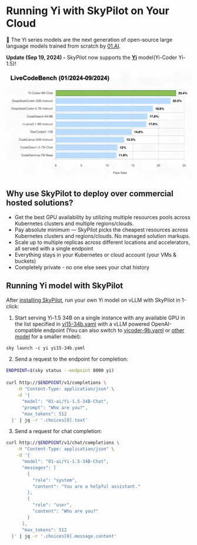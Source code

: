 # Running Yi with SkyPilot on Your Cloud

🤖 The Yi series models are the next generation of open-source large language models trained from scratch by [01.AI](https://www.lingyiwanwu.com/en).

**Update (Sep 19, 2024) -** SkyPilot now supports the [**Yi**](https://01-ai.github.io/) model(Yi-Coder Yi-1.5)! 

<p align="center">
    <img src="https://raw.githubusercontent.com/01-ai/Yi/main/assets/img/coder/bench1.webp" alt="yi" width="600"/>
</p>

## Why use SkyPilot to deploy over commercial hosted solutions?

* Get the best GPU availability by utilizing multiple resources pools across Kubernetes clusters and multiple regions/clouds.
* Pay absolute minimum — SkyPilot picks the cheapest resources across Kubernetes clusters and regions/clouds. No managed solution markups.
* Scale up to multiple replicas across different locations and accelerators, all served with a single endpoint 
* Everything stays in your Kubernetes or cloud account (your VMs & buckets)
* Completely private - no one else sees your chat history


## Running Yi model with SkyPilot

After [installing SkyPilot](https://skypilot.readthedocs.io/en/latest/getting-started/installation.html), run your own Yi model on vLLM with SkyPilot in 1-click:

1. Start serving Yi-1.5 34B on a single instance with any available GPU in the list specified in [yi15-34b.yaml](https://github.com/skypilot-org/skypilot/blob/master/llm/yi/yi15-34b.yaml) with a vLLM powered OpenAI-compatible endpoint (You can also switch to [yicoder-9b.yaml](https://github.com/skypilot-org/skypilot/blob/master/llm/yi/yicoder-9b.yaml) or [other model](https://github.com/skypilot-org/skypilot/tree/master/llm/yi) for a smaller model):

```console
sky launch -c yi yi15-34b.yaml
```
2. Send a request to the endpoint for completion:
```bash
ENDPOINT=$(sky status --endpoint 8000 yi)

curl http://$ENDPOINT/v1/completions \
    -H "Content-Type: application/json" \
    -d '{
      "model": "01-ai/Yi-1.5-34B-Chat",
      "prompt": "Who are you?",
      "max_tokens": 512
  }' | jq -r '.choices[0].text'
```

3. Send a request for chat completion:
```bash
curl http://$ENDPOINT/v1/chat/completions \
    -H "Content-Type: application/json" \
    -d '{
      "model": "01-ai/Yi-1.5-34B-Chat",
      "messages": [
        {
          "role": "system",
          "content": "You are a helpful assistant."
        },
        {
          "role": "user",
          "content": "Who are you?"
        }
      ],
      "max_tokens": 512
  }' | jq -r '.choices[0].message.content'
```
